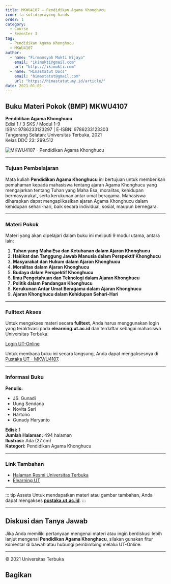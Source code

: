 ```yaml
--- 
title: MKWU4107 – Pendidikan Agama Khonghucu
icon: fa-solid:praying-hands
order: 1
category:
  - Course
  - Semester 3
tag:
  - Pendidikan Agama Khonghucu
  - MKWU4107
author:
  - name: "Firmansyah Mukti Wijaya"
    email: "ikimukti@gmail.com"
    url: "https://ikimukti.com"
  - name: "Himastatut Docs"
    email: "himastatut@gmail.com"
    url: "https://himastatut.my.id/article/"
date: 2021-01-01
--- 
```


## Buku Materi Pokok (BMP) MKWU4107

**Pendidikan Agama Khonghucu**  
Edisi 1 / 3 SKS / Modul 1-9  
ISBN: 9786233123297 | E-ISBN: 9786233123303  
Tangerang Selatan: Universitas Terbuka, 2021  
Kelas DDC 23: 299.512  

![MKWU4107 - Pendidikan Agama Khonghucu](https://pustaka.ut.ac.id/lib/wp-content/uploads/2022/02/MKWU4107.jpeg)

--- 

### Tujuan Pembelajaran

Mata kuliah **Pendidikan Agama Khonghucu** ini bertujuan untuk memberikan pemahaman kepada mahasiswa tentang ajaran Agama Khonghucu yang mengajarkan tentang Tuhan yang Maha Esa, moralitas, kehidupan bermasyarakat, serta kerukunan antar umat beragama. Mahasiswa diharapkan dapat mengaplikasikan ajaran Agama Khonghucu dalam kehidupan sehari-hari, baik secara individual, sosial, maupun bernegara.

--- 

### Materi Pokok

Materi yang akan dipelajari dalam buku ini meliputi 9 modul utama, antara lain:

1. **Tuhan yang Maha Esa dan Ketuhanan dalam Ajaran Khonghucu**
2. **Hakikat dan Tanggung Jawab Manusia dalam Perspektif Khonghucu**
3. **Masyarakat dan Hukum dalam Ajaran Khonghucu**
4. **Moralitas dalam Ajaran Khonghucu**
5. **Budaya dalam Perspektif Khonghucu**
6. **Ilmu Pengetahuan dan Teknologi dalam Ajaran Khonghucu**
7. **Politik dalam Pandangan Khonghucu**
8. **Kerukunan Antar Umat Beragama dalam Ajaran Khonghucu**
9. **Ajaran Khonghucu dalam Kehidupan Sehari-Hari**

--- 

### Fulltext Akses

Untuk mengakses materi secara **fulltext**, Anda harus menggunakan login yang teraktivasi pada **elearning.ut.ac.id** dan terdaftar sebagai mahasiswa Universitas Terbuka.

[Login UT-Online](http://elearning.ut.ac.id)

Untuk membaca buku ini secara langsung, Anda dapat mengaksesnya di [Pustaka UT - MKWU4107](https://pustaka.ut.ac.id/lib/mkwu4107-pendidikan-agama-khonghucu/).

--- 

### Informasi Buku

**Penulis:**  
- JS. Gunadi  
- Uung Sendana  
- Novita Sari  
- Hartono  
- Gunady Haryanto  

**Edisi:** 1  
**Jumlah Halaman:** 494 halaman  
**Ilustrasi:** Ada (27 cm)  
**Kategori:** Pendidikan Agama Khonghucu  

--- 

### Link Tambahan

- [Halaman Resmi Universitas Terbuka](https://www.ut.ac.id)
- [Elearning UT](http://elearning.ut.ac.id)

--- 

::: tip Assets
Untuk mendapatkan materi atau gambar tambahan, Anda dapat mengakses **[pustaka.ut.ac.id](https://pustaka.ut.ac.id)**.
:::

--- 

## Diskusi dan Tanya Jawab

Jika Anda memiliki pertanyaan mengenai materi atau ingin berdiskusi lebih lanjut mengenai **Pendidikan Agama Khonghucu**, silakan gunakan fitur komentar di bawah atau hubungi pembimbing melalui UT-Online.

--- 

<footer>
  <p>© 2021 Universitas Terbuka</p>
</footer>


## Bagikan
<Share colorful />
<GitContributors />
<GitChangelog />